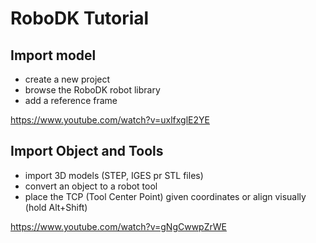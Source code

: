 # RoboDK Tutorial

## Import model

- create a new project
- browse the RoboDK robot library
- add a reference frame

https://www.youtube.com/watch?v=uxlfxglE2YE

## Import Object and Tools

- import 3D models (STEP, IGES pr STL files)
- convert an object to a robot tool
- place the TCP (Tool Center Point) given coordinates or align visually (hold Alt+Shift)

https://www.youtube.com/watch?v=gNgCwwpZrWE

